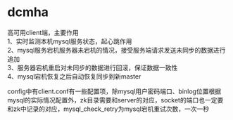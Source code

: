 # dcmha
高可用client端，主要作用 <br /> 
  1、实时监测本机mysql服务状态，起心跳作用 <br /> 
  2、mysql服务宕机服务器未宕机的情况，接受服务端请求发送未同步的数据进行追加 <br /> 
  3、服务器宕机重启对未同步的数据进行回滚，保证数据一致性 <br /> 
  4、mysql宕机恢复之后自动恢复同步到新master
 
 config中有client.conf有一些配置项，除mysql用户密码端口、binlog位置根据mysql的实际情况配置外，zk目录需要和server的对应，socket的端口也一定要和zk中记录的对应，mysql_check_retry为mysql宕机重试次数，一次一秒
